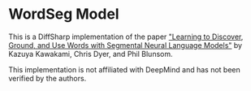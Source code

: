 # WordSeg Model

This is a DiffSharp implementation of the paper
["Learning to Discover, Ground, and Use Words with Segmental Neural Language
Models"][paper]
by Kazuya Kawakami, Chris Dyer, and Phil Blunsom.

This implementation is not affiliated with DeepMind and has not been verified by
the authors.

[paper]: https://www.aclweb.org/anthology/P19-1645.pdf
